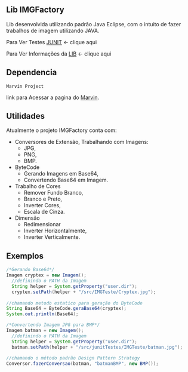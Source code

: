 ## Lib IMGFactory
Lib desenvolvida utilizando padrão Java Eclipse, com o intuito de fazer trabalhos de imagem utilizando JAVA. 

Para Ver Testes [JUNIT](https://github.com/Leoscan/TestesLibJunit) <- clique aqui

Para Ver Informações da [LIB](https://github.com/Leoscan/TrabalhoLIB) <- clique aqui

## Dependencia
```
Marvin Project
```
link para Acessar a pagina do [Marvin](http://marvinproject.sourceforge.net/en/index.html).

## Utilidades 

Atualmente o projeto IMGFactory conta com:
- Conversores de Extensão, Trabalhando com Imagens:
    - JPG, 
    - PNG, 
    - BMP.
- ByteCode 
    - Gerando Imagens em Base64,
    - Convertendo Base64 em Imagem.
- Trabalho de Cores 
    - Remover Fundo Branco,
    - Branco e Preto,
    - Inverter Cores,
    - Escala de Cinza.
- Dimensão
    - Redimensionar
    - Inverter Horizontalmente,
    - Inverter Verticalmente.

## Exemplos 
```java
/*Gerando Base64*/    
Imagem cryptex = new Imagem();
  //definindo o PATH da Imagem
  String helper = System.getProperty("user.dir");
  cryptex.setPath(helper + "/src/IMGTeste/Cryptex.jpg");
  
//chamando metodo estatico para geração do ByteCode
String Base64 = ByteCode.geraBase64(cryptex);
System.out.println(Base64);
```

```java
/*Convertendo Imagem JPG para BMP*/
Imagem batman = new Imagem();
  //definindo o PATH da Imagem
  String helper = System.getProperty("user.dir");
  batman.setPath(helper + "/src/junitTestes/IMGTeste/batman.jpg");
  
//chamando o método padrão Design Pattern Strategy
Conversor.fazerConversao(batman, "batmanBMP", new BMP());
```









